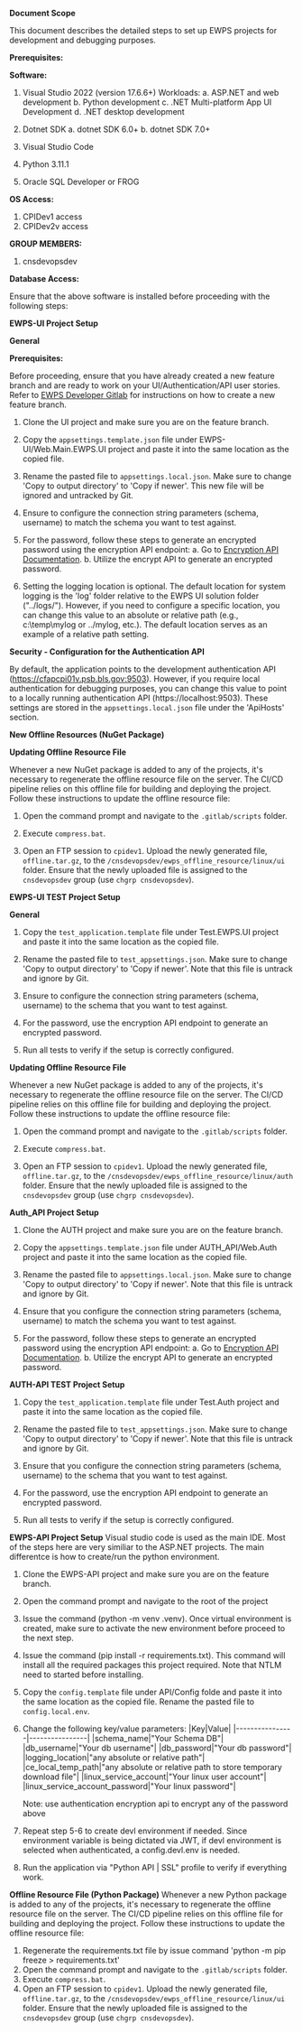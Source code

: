 **Document Scope**

This document describes the detailed steps to set up EWPS projects for development and debugging purposes.

**Prerequisites:**

**Software:**

1. Visual Studio 2022 (version 17.6.6+)
   Workloads:
   a. ASP.NET and web development
   b. Python development
   c. .NET Multi-platform App UI Development
   d. .NET desktop development

2. Dotnet SDK
   a. dotnet SDK 6.0+
   b. dotnet SDK 7.0+

3. Visual Studio Code
4. Python 3.11.1
5. Oracle SQL Developer or FROG

**OS Access:**

1. CPIDev1 access
2. CPIDev2v access

**GROUP MEMBERS:**

1. cnsdevopsdev

**Database Access:**

Ensure that the above software is installed before proceeding with the following steps:

**EWPS-UI Project Setup**

**General**

**Prerequisites:**

Before proceeding, ensure that you have already created a new feature branch and are ready to work on your UI/Authentication/API user stories. Refer to [EWPS Developer Gitlab](http://oplc.cfsp.bls.gov/sites/CPICE/CPI/teams/CSTPOPS/Shared%20Documents/EWPS/Design_Documents/EWPS%20Developers%20GitLab%20Workflow.docx) for instructions on how to create a new feature branch.

1. Clone the UI project and make sure you are on the feature branch.
2. Copy the `appsettings.template.json` file under EWPS-UI/Web.Main.EWPS.UI project and paste it into the same location as the copied file.

3. Rename the pasted file to `appsettings.local.json`.  Make sure to change 'Copy to output directory' to 'Copy if newer'. This new file will be ignored and untracked by Git.

4. Ensure to configure the connection string parameters (schema, username) to match the schema you want to test against.

5. For the password, follow these steps to generate an encrypted password using the encryption API endpoint:
   a. Go to [Encryption API Documentation](https://ewpsauthapidev.psb.bls.gov/docs/index.html).
   b. Utilize the encrypt API to generate an encrypted password.

6. Setting the logging location is optional. The default location for system logging is the 'log' folder relative to the EWPS UI solution folder ("../logs/"). However, if you need to configure a specific location, you can change this value to an absolute or relative path (e.g., c:\temp\mylog or ../mylog, etc.). The default location serves as an example of a relative path setting.

**Security - Configuration for the Authentication API**

By default, the application points to the development authentication API (https://cfapcpi01v.psb.bls.gov:9503). However, if you require local authentication for debugging purposes, you can change this value to point to a locally running authentication API (https://localhost:9503). These settings are stored in the `appsettings.local.json` file under the 'ApiHosts' section.

**New Offline Resources (NuGet Package)**

**Updating Offline Resource File**

Whenever a new NuGet package is added to any of the projects, it's necessary to regenerate the offline resource file on the server. The CI/CD pipeline relies on this offline file for building and deploying the project. Follow these instructions to update the offline resource file:

1. Open the command prompt and navigate to the `.gitlab/scripts` folder.

2. Execute `compress.bat`.

3. Open an FTP session to `cpidev1`. Upload the newly generated file, `offline.tar.gz`, to the `/cnsdevopsdev/ewps_offline_resource/linux/ui` folder. Ensure that the newly uploaded file is assigned to the `cnsdevopsdev` group (use `chgrp cnsdevopsdev`).

**EWPS-UI TEST Project Setup**

**General**

1. Copy the `test_application.template` file under Test.EWPS.UI project and paste it into the same location as the copied file.

2. Rename the pasted file to `test_appsettings.json`. Make sure to change 'Copy to output directory' to 'Copy if newer'.  Note that this file is untrack and ignore by Git.

3. Ensure to configure the connection string parameters (schema, username) to the schema that you want to test against.

4. For the password, use the encryption API endpoint to generate an encrypted password.

5. Run all tests to verify if the setup is correctly configured.

**Updating Offline Resource File**

Whenever a new NuGet package is added to any of the projects, it's necessary to regenerate the offline resource file on the server. The CI/CD pipeline relies on this offline file for building and deploying the project. Follow these instructions to update the offline resource file:

1. Open the command prompt and navigate to the `.gitlab/scripts` folder.

2. Execute `compress.bat`.

3. Open an FTP session to `cpidev1`. Upload the newly generated file, `offline.tar.gz`, to the `/cnsdevopsdev/ewps_offline_resource/linux/auth` folder. Ensure that the newly uploaded file is assigned to the `cnsdevopsdev` group (use `chgrp cnsdevopsdev`).

**Auth_API Project Setup**
1. Clone the AUTH project and make sure you are on the feature branch.
2. Copy the `appsettings.template.json` file under AUTH_API/Web.Auth project and paste it into the same location as the copied file.

3. Rename the pasted file to `appsettings.local.json`. Make sure to change 'Copy to output directory' to 'Copy if newer'.  Note that this file is untrack and ignore by Git.

4. Ensure that you configure the connection string parameters (schema, username) to match the schema you want to test against.

5. For the password, follow these steps to generate an encrypted password using the encryption API endpoint:
   a. Go to [Encryption API Documentation](https://ewpsauthapidev.psb.bls.gov/docs/index.html).
   b. Utilize the encrypt API to generate an encrypted password.

**AUTH-API TEST Project Setup**

1. Copy the `test_application.template` file under Test.Auth project and paste it into the same location as the copied file.

2. Rename the pasted file to `test_appsettings.json`. Make sure to change 'Copy to output directory' to 'Copy if newer'.  Note that this file is untrack and ignore by Git.

3. Ensure that you configure the connection string parameters (schema, username) to the schema that you want to test against.

4. For the password, use the encryption API endpoint to generate an encrypted password.

5. Run all tests to verify if the setup is correctly configured.

**EWPS-API Project Setup**
Visual studio code is used as the main IDE. Most of the steps here are very similiar to the ASP.NET projects.  The main differentce is how to create/run the python environment.
1. Clone the EWPS-API project and make sure you are on the feature branch.
2. Open the command prompt and navigate to the root of the project
3. Issue the command (python -m venv .venv).  Once virtual environment is created, make sure to activate the new environment before proceed to the next step.
4. Issue the command (pip install -r requirements.txt).  This command will install all the required packages this project required.  Note that NTLM need to started before installing.
5. Copy the `config.template` file under API/Config folde and paste it into the same location as the copied file. Rename the pasted file to `config.local.env`.
6. Change the following key/value parameters:
   |Key|Value|
   |----------------|----------------|
   |schema_name|"Your Schema DB"|
   |db_username|"Your db username"|
   |db_password|"Your db password"|
   |logging_location|"any absolute or relative path"|
   |ce_local_temp_path|"any absolute or relative path to store temporary download file"|
   |linux_service_account|"Your linux user account"|
   |linux_service_account_password|"Your linux password"|

   Note: use authentication encryption api to encrypt any of the password above
8. Repeat step 5-6 to create devl environment if needed.  Since environment variable is being dictated via JWT, if devl environment is selected when authenticated, a config.devl.env is needed.
9. Run the application via "Python API | SSL" profile to verify if everything work.

**Offline Resource File (Python Package)**
Whenever a new Python package is added to any of the projects, it's necessary to regenerate the offline resource file on the server. The CI/CD pipeline relies on this offline file for building and deploying the project. Follow these instructions to update the offline resource file:

1. Regenerate the requirements.txt file by issue command 'python -m pip freeze > requirements.txt'
1. Open the command prompt and navigate to the `.gitlab/scripts` folder.
2. Execute `compress.bat`.
3. Open an FTP session to `cpidev1`. Upload the newly generated file, `offline.tar.gz`, to the `/cnsdevopsdev/ewps_offline_resource/linux/ui` folder. Ensure that the newly uploaded file is assigned to the `cnsdevopsdev` group (use `chgrp cnsdevopsdev`).


